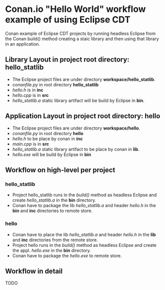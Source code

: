 # Conan.io "Hello World" workflow example of using Eclipse CDT
Conan example of Eclipse CDT projects by running headless Eclipse from the Conan build() method creating a staic library and then using that library in an application.


## Library Layout in project root directory: hello_statlib
* The Eclipse project files are under directory **workspace/hello_statlib**.
* *conanfile.py* in root directory **hello_statlib**
* *hello.h* is in **inc**
* *hello.cpp* is in **src**
* *hello_statlib.a* static library artifact will be build by Eclipse in **bin**.

## Application Layout in project root directory: hello
* The Eclipse project files are under directory **workspace/hello**.
* *conanfile.py* in root directory **hello**
* *hello.h* to be place by conan in **inc**
* *main.cpp* is in **src**
* *hello_statlib.a* static library artifact to be place by conan in **lib**.
* *hello.exe* will be build  by Eclipse in **bin**

## Workflow on high-level per project
### hello_statlib
* Project hello_statlib runs in the *build()* method as headless Eclipse and create *hello_statlib.a* in the **bin** directory.
* Conan have to package the lib *hello_statlib.a* and header *hello.h* in the **bin** and **inc** directories to remote store.

### hello
* Conan have to place the lib *hello_statlib.a* and header *hello.h* in the **lib** and **inc** directories from the remote store.
* Project hello runs in the *build()* method as headless Eclipse and create the appl. *hello.exe* in the **bin** directory.
* Conan have to package the *hello.exe* to remote store.


## Workflow in detail
TODO